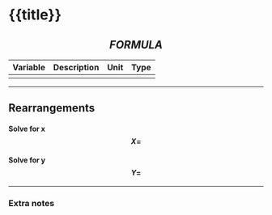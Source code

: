 # {{title}}

## $$ FORMULA $$

| Variable | Description | Unit | Type |
| -------- | ----------- | ---- | ---- |
|          |             |      |      |
______

## Rearrangements

#### Solve for x $$ X = $$

#### Solve for y $$ Y = $$
______

### Extra notes
